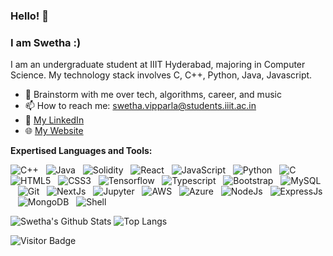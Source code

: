 ### Hello! 👋
### I am Swetha :)

I am an undergraduate student at IIIT Hyderabad, majoring in Computer Science. My technology stack involves C, C++, Python, Java, Javascript.

- 💬 Brainstorm with me over tech, algorithms, career, and music 
- 📫 How to reach me: swetha.vipparla@students.iiit.ac.in
- 📝 [My LinkedIn](https://www.linkedin.com/in/swethavipparla/)
- 🌐 [My Website](https://swethavipparla.github.io/)

**Expertised Languages and Tools:** 

![C++](https://img.shields.io/badge/-C%2B%2B-important?logo=c%2B%2B&style=social)&nbsp;&nbsp;
![Java](https://img.shields.io/badge/-Java-black?logo=java&style=social)&nbsp;&nbsp;
![Solidity](https://img.shields.io/badge/-Solidity-important?logo=solidity&style=social)&nbsp;&nbsp;
![React](https://img.shields.io/badge/-React-important?logo=react&style=social)&nbsp;&nbsp;
![JavaScript](https://img.shields.io/badge/-JavaScript-black?logo=javascript&style=social)&nbsp;&nbsp;
![Python](https://img.shields.io/badge/-Python-black?logo=Python&style=social)&nbsp;&nbsp;
![C](https://img.shields.io/badge/-C-black?logo=c&style=social)&nbsp;&nbsp;
![HTML5](https://img.shields.io/badge/-HTML5-black?logo=html5&style=social)&nbsp;&nbsp;
![CSS3](https://img.shields.io/badge/-CSS3-black?logo=css3&style=social)&nbsp;&nbsp;
![Tensorflow](https://img.shields.io/badge/-TensorFlow-important?logo=tensorflow&style=social)&nbsp;&nbsp;
![Typescript](https://img.shields.io/badge/-Typescript-important?logo=typescript&style=social)&nbsp;&nbsp;
![Bootstrap](https://img.shields.io/badge/-Bootstrap-black?logo=bootstrap&style=social)&nbsp;&nbsp;
![MySQL](https://img.shields.io/badge/-MySQL-black?logo=mysql&style=social)&nbsp;&nbsp;
![Git](https://img.shields.io/badge/-Git-black?logo=git&style=social)&nbsp;&nbsp;
![NextJs](https://img.shields.io/badge/-NextJs-important?logo=nextJs&style=social)&nbsp;&nbsp;
![Jupyter](https://img.shields.io/badge/-Jupyter-important?logo=jupyter&style=social)&nbsp;&nbsp;
![AWS](https://img.shields.io/badge/-AWS-important?logo=aws&style=social)&nbsp;&nbsp;
![Azure](https://img.shields.io/badge/-Azure-important?logo=azure&style=social)&nbsp;&nbsp;
![NodeJs](https://img.shields.io/badge/-NodeJs-important?logo=node&style=social)&nbsp;&nbsp;
![ExpressJs](https://img.shields.io/badge/-ExpressJs-important?logo=express&style=social)&nbsp;&nbsp;
![MongoDB](https://img.shields.io/badge/-MongoDB-important?logo=mongodb&style=social)&nbsp;&nbsp;
![Shell](https://img.shields.io/badge/-Shell-important?logo=shellb&style=social)&nbsp;&nbsp;

![Swetha's Github Stats](https://github-readme-stats.vercel.app/api?username=swethavipparla&count_private=true&show_icons=true&include_all_commits=true)
![Top Langs](https://github-readme-stats.vercel.app/api/top-langs/?username=swethavipparla&hide=TeX&layout=compact)

![Visitor Badge](https://visitor-badge.laobi.icu/badge?page_id=swethavipparla.swethavipparla)
